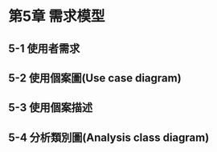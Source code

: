 # 第5章	需求模型
## 5-1 使用者需求


## 5-2 使用個案圖(Use case diagram)


## 5-3  使用個案描述


## 5-4 分析類別圖(Analysis class diagram)

